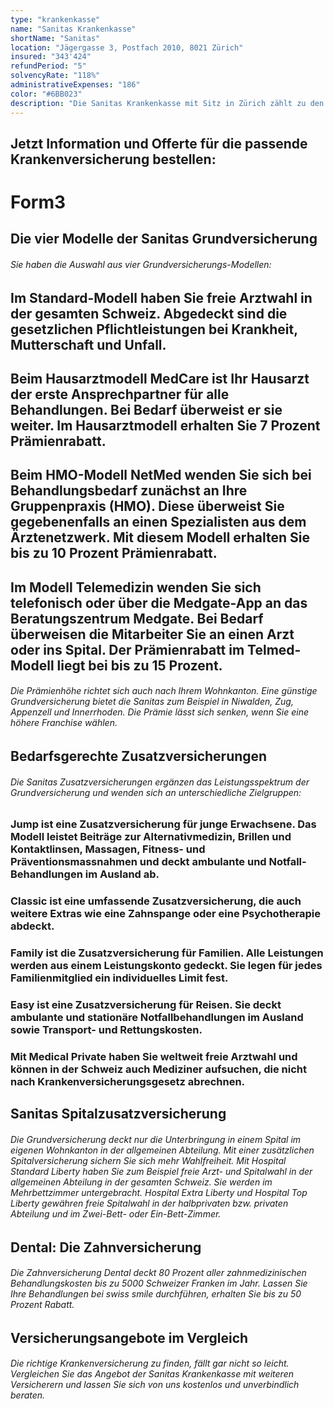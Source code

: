 ```yaml
---
type: "krankenkasse"
name: "Sanitas Krankenkasse"
shortName: "Sanitas"
location: "Jägergasse 3, Postfach 2010, 8021 Zürich"
insured: "343'424"
refundPeriod: "5"
solvencyRate: "118%"
administrativeExpenses: "186"
color: "#6BB023"
description: "Die Sanitas Krankenkasse mit Sitz in Zürich zählt zu den grössten Krankenversicherern der Schweiz. Zu Beginn des Jahres 2019 hatten rund 835'000 Versicherungsnehmer dort eine Krankenversicherung abgeschlossen. Die Prämieneinnahmen belaufen sich auf 2'899 Milliarden Schweizer Franken. Neben verschiedenen Modellen der Grundversicherung bietet die Sanitas auch diverse Zusatzversicherungen und eine Zahnversicherung an. Vergleichen Sie Leistungen und Prämien und finden Sie eine Krankenversicherung, die zu Ihren Bedürfnissen passt."
---
```


## Jetzt Information und Offerte für die passende Krankenversicherung bestellen:

# Form3

## Die vier Modelle der Sanitas Grundversicherung

###### Sie haben die Auswahl aus vier Grundversicherungs-Modellen:

## Im Standard-Modell haben Sie freie Arztwahl in der gesamten Schweiz. Abgedeckt sind die gesetzlichen Pflichtleistungen bei Krankheit, Mutterschaft und Unfall.

## Beim Hausarztmodell MedCare ist Ihr Hausarzt der erste Ansprechpartner für alle Behandlungen. Bei Bedarf überweist er sie weiter. Im Hausarztmodell erhalten Sie 7 Prozent Prämienrabatt.

## Beim HMO-Modell NetMed wenden Sie sich bei Behandlungsbedarf zunächst an Ihre Gruppenpraxis (HMO). Diese überweist Sie gegebenenfalls an einen Spezialisten aus dem Ärztenetzwerk. Mit diesem Modell erhalten Sie bis zu 10 Prozent Prämienrabatt.

## Im Modell Telemedizin wenden Sie sich telefonisch oder über die Medgate-App an das Beratungszentrum Medgate. Bei Bedarf überweisen die Mitarbeiter Sie an einen Arzt oder ins Spital. Der Prämienrabatt im Telmed-Modell liegt bei bis zu 15 Prozent.

###### Die Prämienhöhe richtet sich auch nach Ihrem Wohnkanton. Eine günstige Grundversicherung bietet die Sanitas zum Beispiel in Niwalden, Zug, Appenzell und Innerrhoden. Die Prämie lässt sich senken, wenn Sie eine höhere Franchise wählen.

## Bedarfsgerechte Zusatzversicherungen

###### Die Sanitas Zusatzversicherungen ergänzen das Leistungsspektrum der Grundversicherung und wenden sich an unterschiedliche Zielgruppen:

### Jump ist eine Zusatzversicherung für junge Erwachsene. Das Modell leistet Beiträge zur Alternativmedizin, Brillen und Kontaktlinsen, Massagen, Fitness- und Präventionsmassnahmen und deckt ambulante und Notfall-Behandlungen im Ausland ab.

### Classic ist eine umfassende Zusatzversicherung, die auch weitere Extras wie eine Zahnspange oder eine Psychotherapie abdeckt.

### Family ist die Zusatzversicherung für Familien. Alle Leistungen werden aus einem Leistungskonto gedeckt. Sie legen für jedes Familienmitglied ein individuelles Limit fest.

### Easy ist eine Zusatzversicherung für Reisen. Sie deckt ambulante und stationäre Notfallbehandlungen im Ausland sowie Transport- und Rettungskosten.

### Mit Medical Private haben Sie weltweit freie Arztwahl und können in der Schweiz auch Mediziner aufsuchen, die nicht nach Krankenversicherungsgesetz abrechnen.

## Sanitas Spitalzusatzversicherung

###### Die Grundversicherung deckt nur die Unterbringung in einem Spital im eigenen Wohnkanton in der allgemeinen Abteilung. Mit einer zusätzlichen Spitalversicherung sichern Sie sich mehr Wahlfreiheit. Mit Hospital Standard Liberty haben Sie zum Beispiel freie Arzt- und Spitalwahl in der allgemeinen Abteilung in der gesamten Schweiz. Sie werden im Mehrbettzimmer untergebracht. Hospital Extra Liberty und Hospital Top Liberty gewähren freie Spitalwahl in der halbprivaten bzw. privaten Abteilung und im Zwei-Bett- oder Ein-Bett-Zimmer.

## Dental: Die Zahnversicherung

###### Die Zahnversicherung Dental deckt 80 Prozent aller zahnmedizinischen Behandlungskosten bis zu 5000 Schweizer Franken im Jahr. Lassen Sie Ihre Behandlungen bei swiss smile durchführen, erhalten Sie bis zu 50 Prozent Rabatt.

## Versicherungsangebote im Vergleich

###### Die richtige Krankenversicherung zu finden, fällt gar nicht so leicht. Vergleichen Sie das Angebot der Sanitas Krankenkasse mit weiteren Versicherern und lassen Sie sich von uns kostenlos und unverbindlich beraten.
